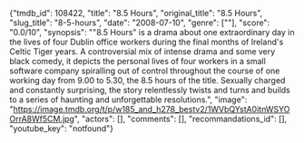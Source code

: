 {"tmdb_id": 108422, "title": "8.5 Hours", "original_title": "8.5 Hours", "slug_title": "8-5-hours", "date": "2008-07-10", "genre": [""], "score": "0.0/10", "synopsis": "\"8.5 Hours\" is a drama about one extraordinary day in the lives of four Dublin office workers  during the final months of Ireland's Celtic Tiger years. A controversial mix of intense drama and some very black comedy, it depicts the personal lives of four workers in a small software company spiralling out of control throughout the course of one working day from 9.00 to 5.30, the 8.5 hours of the title. Sexually charged and constantly surprising, the story relentlessly twists and turns and builds to a series of haunting and unforgettable resolutions.", "image": "https://image.tmdb.org/t/p/w185_and_h278_bestv2/1WVbQYstA0itnWSYOOrrA8Wf5CM.jpg", "actors": [], "comments": [], "recommandations_id": [], "youtube_key": "notfound"}